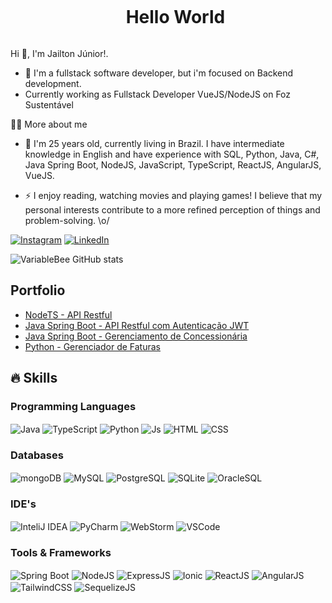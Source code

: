 <div id="user-content-toc" align="center">
  <ul align="center">
    <summary><h1 style="display: inline-block">Hello World</h1></summary>
</div>

<p>
  Hi 👋, I'm Jailton Júnior!.

  - 🌱 I'm a fullstack software developer, but i'm focused on Backend development.
  - Currently working as Fullstack Developer VueJS/NodeJS on Foz Sustentável
</p>

<p>
  👨‍💻 More about me

  - 💬 I'm 25 years old, currently living in Brazil. I have intermediate knowledge in English and have experience with SQL, Python, Java, C#, Java Spring Boot, NodeJS, JavaScript, TypeScript, ReactJS, AngularJS, VueJS.

  - ⚡ I enjoy reading, watching movies and playing games! I believe that my personal interests contribute to a more refined perception of things and problem-solving. \o/
</p>

[![Instagram](https://img.shields.io/badge/Instagram-E4405F?style=for-the-badge&logo=instagram&logoColor=white)](https://www.instagram.com/djahjr_/)
[![LinkedIn](https://img.shields.io/badge/LinkedIn-0077B5?style=for-the-badge&logo=linkedin&logoColor=white)](https://www.linkedin.com/in/jailton-junior/)

![VariableBee GitHub stats](https://github-readme-stats.vercel.app/api?username=jailtonjuniordev&show_icons=true&theme=gotham)

## Portfolio
- [NodeTS - API Restful](https://github.com/jailtonjuniordev/API-REST)
- [Java Spring Boot - API Restful com Autenticação JWT](https://github.com/jailtonjuniordev/API-RESTFUL-SPRING-BOOT/tree/develop)
- [Java Spring Boot - Gerenciamento de Concessionária](https://github.com/jailtonjuniordev/Carseller-API/tree/main)
- [Python - Gerenciador de Faturas](https://github.com/jailtonjuniordev/Gerenciador-de-faturas)

## 🔥 Skills
  <div style="flex-basis: 48%;">
    <h3>Programming Languages</h3>
	  <img align="center" alt="Java" src="https://img.shields.io/badge/Java-ED8B00?style=for-the-badge&logo=openjdk&logoColor=white">
	  <img align="center" alt="TypeScript" src="https://img.shields.io/badge/TypeScript-007ACC?style=for-the-badge&logo=typescript&logoColor=white">
	  <img align="center" alt="Python" src="https://img.shields.io/badge/Python-3776AB?style=for-the-badge&logo=python&logoColor=white">
    <img align="center" alt="Js" src="https://img.shields.io/badge/JavaScript-F7DF1E?style=for-the-badge&logo=javascript&logoColor=black">
    <img align="center" alt="HTML" src="https://img.shields.io/badge/HTML-239120?style=for-the-badge&logo=html5&logoColor=white">
    <img align="center" alt="CSS" src="https://img.shields.io/badge/CSS-239120?&style=for-the-badge&logo=css3&logoColor=white">
    
  </div>
  
  <div style="flex-basis: 48%;">
    <h3>Databases</h3>
    <img align="center" alt="mongoDB" src="https://img.shields.io/badge/MongoDB-4EA94B?style=for-the-badge&logo=mongodb&logoColor=white">
    <img align="center" alt="MySQL" src="https://img.shields.io/badge/MySQL-005C84?style=for-the-badge&logo=mysql&logoColor=white">
    <img align="center" alt="PostgreSQL" src="https://img.shields.io/badge/PostgreSQL-316192?style=for-the-badge&logo=postgresql&logoColor=white">
    <img align="center" alt="SQLite" src="https://img.shields.io/badge/SQLite-07405E?style=for-the-badge&logo=sqlite&logoColor=white">
    <img align="center" alt="OracleSQL" src="https://img.shields.io/badge/Oracle-F80000?style=for-the-badge&logo=Oracle&logoColor=white">
    
<br/>

<h3>IDE's</h3>
    <img align="center" alt="InteliJ IDEA" src="https://img.shields.io/badge/IntelliJ_IDEA-000000.svg?style=for-the-badge&logo=intellij-idea&logoColor=white">
    <img align="center" alt="PyCharm" src="https://img.shields.io/badge/PyCharm-000000.svg?&style=for-the-badge&logo=PyCharm&logoColor=white">
    <img align="center" alt="WebStorm" src="https://img.shields.io/badge/WebStorm-000000?style=for-the-badge&logo=WebStorm&logoColor=white">
    <img align="center" alt="VSCode" src="https://img.shields.io/badge/Visual_Studio_Code-0078D4?style=for-the-badge&logo=visual%20studio%20code&logoColor=white">  
  </div>
    
  <div style="flex-basis: 48%;">
    <h3>Tools & Frameworks</h3>
	  <img align="center" alt="Spring Boot" src="https://img.shields.io/badge/Spring-6DB33F?style=for-the-badge&logo=spring&logoColor=white">
    <img align="center" alt="NodeJS" src="https://img.shields.io/badge/Node.js-43853D?style=for-the-badge&logo=node.js&logoColor=white">
    <img align="center" alt="ExpressJS" src="https://img.shields.io/badge/Express.js-404D59?style=for-the-badge">
	  <img align="center" alt="Ionic" src="https://img.shields.io/badge/Ionic-3880FF?style=for-the-badge&logo=ionic&logoColor=white">
    <img align="center" alt="ReactJS" src="https://img.shields.io/badge/React-20232A?style=for-the-badge&logo=react&logoColor=61DAFB">
    <img align="center" alt="AngularJS" src="https://img.shields.io/badge/AngularJS-E23237?style=for-the-badge&logo=angularjs&logoColor=white">
	  <img align="center" alt="TailwindCSS" src="https://img.shields.io/badge/Tailwind_CSS-38B2AC?style=for-the-badge&logo=tailwind-css&logoColor=white">
	  <img align="center" alt="SequelizeJS" src="https://img.shields.io/badge/sequelize-323330?style=for-the-badge&logo=sequelize&logoColor=blue">  
  </div>
